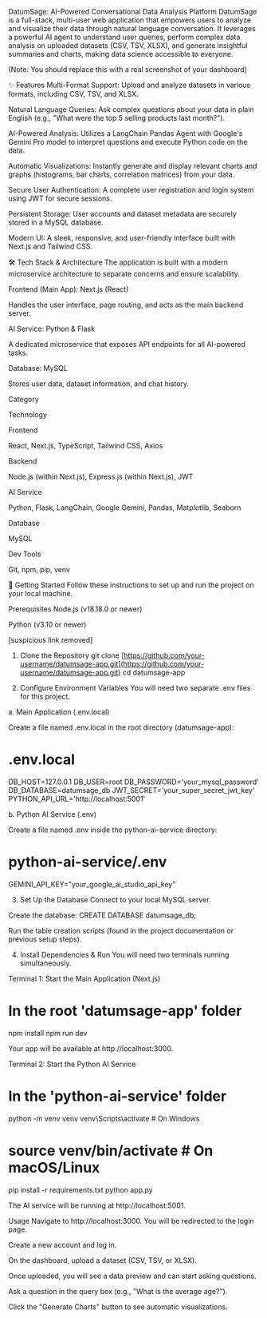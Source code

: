 DatumSage: AI-Powered Conversational Data Analysis Platform
DatumSage is a full-stack, multi-user web application that empowers users to analyze and visualize their data through natural language conversation. It leverages a powerful AI agent to understand user queries, perform complex data analysis on uploaded datasets (CSV, TSV, XLSX), and generate insightful summaries and charts, making data science accessible to everyone.

(Note: You should replace this with a real screenshot of your dashboard)

✨ Features
Multi-Format Support: Upload and analyze datasets in various formats, including CSV, TSV, and XLSX.

Natural Language Queries: Ask complex questions about your data in plain English (e.g., "What were the top 5 selling products last month?").

AI-Powered Analysis: Utilizes a LangChain Pandas Agent with Google's Gemini Pro model to interpret questions and execute Python code on the data.

Automatic Visualizations: Instantly generate and display relevant charts and graphs (histograms, bar charts, correlation matrices) from your data.

Secure User Authentication: A complete user registration and login system using JWT for secure sessions.

Persistent Storage: User accounts and dataset metadata are securely stored in a MySQL database.

Modern UI: A sleek, responsive, and user-friendly interface built with Next.js and Tailwind CSS.

🛠️ Tech Stack & Architecture
The application is built with a modern microservice architecture to separate concerns and ensure scalability.

Frontend (Main App): Next.js (React)

Handles the user interface, page routing, and acts as the main backend server.

AI Service: Python & Flask

A dedicated microservice that exposes API endpoints for all AI-powered tasks.

Database: MySQL

Stores user data, dataset information, and chat history.

Category

Technology

Frontend

React, Next.js, TypeScript, Tailwind CSS, Axios

Backend

Node.js (within Next.js), Express.js (within Next.js), JWT

AI Service

Python, Flask, LangChain, Google Gemini, Pandas, Matplotlib, Seaborn

Database

MySQL

Dev Tools

Git, npm, pip, venv

🚀 Getting Started
Follow these instructions to set up and run the project on your local machine.

Prerequisites
Node.js (v18.18.0 or newer)

Python (v3.10 or newer)

[suspicious link removed]

1. Clone the Repository
git clone [https://github.com/your-username/datumsage-app.git](https://github.com/your-username/datumsage-app.git)
cd datumsage-app

2. Configure Environment Variables
You will need two separate .env files for this project.

a. Main Application (.env.local)

Create a file named .env.local in the root directory (datumsage-app):

# .env.local
DB_HOST=127.0.0.1
DB_USER=root
DB_PASSWORD='your_mysql_password'
DB_DATABASE=datumsage_db
JWT_SECRET='your_super_secret_jwt_key'
PYTHON_API_URL='http://localhost:5001'

b. Python AI Service (.env)

Create a file named .env inside the python-ai-service directory:

# python-ai-service/.env
GEMINI_API_KEY="your_google_ai_studio_api_key"

3. Set Up the Database
Connect to your local MySQL server.

Create the database: CREATE DATABASE datumsage_db;

Run the table creation scripts (found in the project documentation or previous setup steps).

4. Install Dependencies & Run
You will need two terminals running simultaneously.

Terminal 1: Start the Main Application (Next.js)

# In the root 'datumsage-app' folder
npm install
npm run dev

Your app will be available at http://localhost:3000.

Terminal 2: Start the Python AI Service

# In the 'python-ai-service' folder
python -m venv venv
venv\Scripts\activate  # On Windows
# source venv/bin/activate # On macOS/Linux

pip install -r requirements.txt
python app.py

The AI service will be running at http://localhost:5001.

Usage
Navigate to http://localhost:3000. You will be redirected to the login page.

Create a new account and log in.

On the dashboard, upload a dataset (CSV, TSV, or XLSX).

Once uploaded, you will see a data preview and can start asking questions.

Ask a question in the query box (e.g., "What is the average age?").

Click the "Generate Charts" button to see automatic visualizations.
